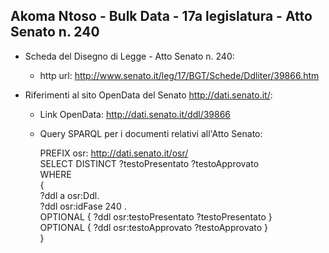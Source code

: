 ## Akoma Ntoso - Bulk Data - 17a legislatura - Atto Senato n. 240 ##

* Scheda del Disegno di Legge - Atto Senato n. 240:
	* http url: http://www.senato.it/leg/17/BGT/Schede/Ddliter/39866.htm

* Riferimenti al sito OpenData del Senato http://dati.senato.it/:
	* Link OpenData: http://dati.senato.it/ddl/39866
	* Query SPARQL per i documenti relativi all'Atto Senato:

        PREFIX osr: <http://dati.senato.it/osr/>  
		SELECT DISTINCT ?testoPresentato ?testoApprovato  
		WHERE  
		{  
		    ?ddl a osr:Ddl.  
		    ?ddl osr:idFase 240 .  
		    OPTIONAL { ?ddl osr:testoPresentato ?testoPresentato }  
		    OPTIONAL { ?ddl osr:testoApprovato ?testoApprovato }  
		}
		